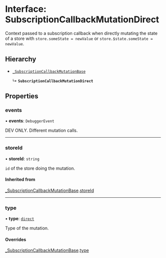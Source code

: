 # Interface: SubscriptionCallbackMutationDirect

Context passed to a subscription callback when directly mutating the state of
a store with `store.someState = newValue` or `store.$state.someState =
newValue`.

## Hierarchy

- [`_SubscriptionCallbackMutationBase`](_SubscriptionCallbackMutationBase.md)

  ↳ **`SubscriptionCallbackMutationDirect`**

## Properties

### events

• **events**: `DebuggerEvent`

DEV ONLY. Different mutation calls.

___

### storeId

• **storeId**: `string`

`id` of the store doing the mutation.

#### Inherited from

[_SubscriptionCallbackMutationBase](_SubscriptionCallbackMutationBase.md).[storeId](_SubscriptionCallbackMutationBase.md#storeid)

___

### type

• **type**: [`direct`](../enums/MutationType.md#direct)

Type of the mutation.

#### Overrides

[_SubscriptionCallbackMutationBase](_SubscriptionCallbackMutationBase.md).[type](_SubscriptionCallbackMutationBase.md#type)
